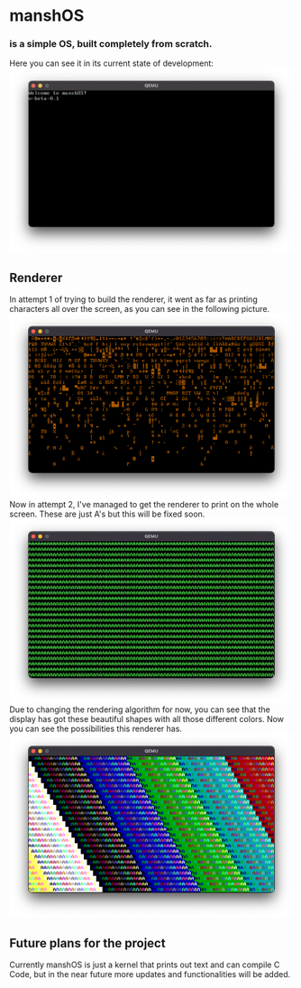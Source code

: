 # manshOS # 
### is a simple OS, built completely from scratch. ###
Here you can see it in its current state of development:
![screen](res/mansh-os.png)
## Renderer ##
In attempt 1 of trying to build the renderer, it went as far as printing characters all over the screen, as you can see in the following picture.
![renderer_attempt1](res/renderer_attempt1.png)
Now in attempt 2, I've managed to get the renderer to print on the whole screen. These are just A's but this will be fixed soon.
![renderer_attempt2](res/renderer_attempt2.png)
Due to changing the rendering algorithm for now, you can see that the display has got these beautiful shapes with all those different colors. Now you can see the possibilities this renderer has.
![renderer_attempt3](res/renderer_attempt3.png)
## Future plans for the project ##
Currently manshOS is just a kernel that prints out text and can compile C Code, but in the near future more updates and functionalities will be added.